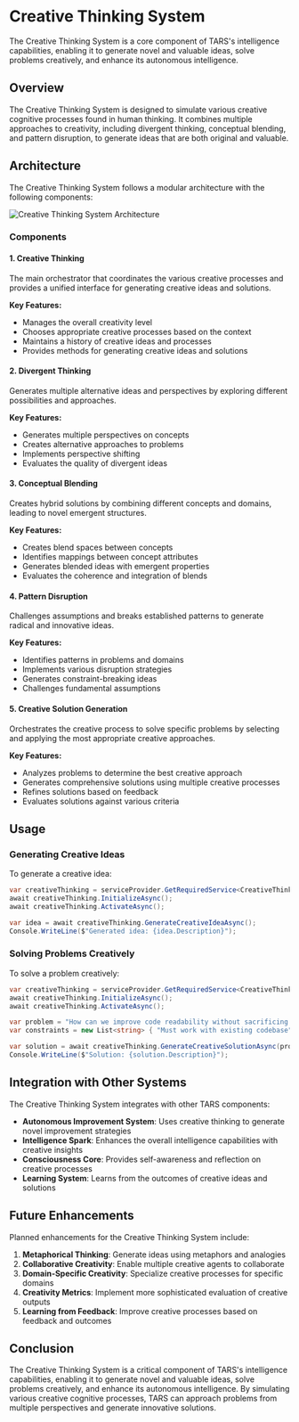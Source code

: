 # Creative Thinking System

The Creative Thinking System is a core component of TARS's intelligence capabilities, enabling it to generate novel and valuable ideas, solve problems creatively, and enhance its autonomous intelligence.

## Overview

The Creative Thinking System is designed to simulate various creative cognitive processes found in human thinking. It combines multiple approaches to creativity, including divergent thinking, conceptual blending, and pattern disruption, to generate ideas that are both original and valuable.

## Architecture

The Creative Thinking System follows a modular architecture with the following components:

![Creative Thinking System Architecture](../images/creative-thinking-system.svg)

### Components

#### 1. Creative Thinking

The main orchestrator that coordinates the various creative processes and provides a unified interface for generating creative ideas and solutions.

**Key Features:**
- Manages the overall creativity level
- Chooses appropriate creative processes based on the context
- Maintains a history of creative ideas and processes
- Provides methods for generating creative ideas and solutions

#### 2. Divergent Thinking

Generates multiple alternative ideas and perspectives by exploring different possibilities and approaches.

**Key Features:**
- Generates multiple perspectives on concepts
- Creates alternative approaches to problems
- Implements perspective shifting
- Evaluates the quality of divergent ideas

#### 3. Conceptual Blending

Creates hybrid solutions by combining different concepts and domains, leading to novel emergent structures.

**Key Features:**
- Creates blend spaces between concepts
- Identifies mappings between concept attributes
- Generates blended ideas with emergent properties
- Evaluates the coherence and integration of blends

#### 4. Pattern Disruption

Challenges assumptions and breaks established patterns to generate radical and innovative ideas.

**Key Features:**
- Identifies patterns in problems and domains
- Implements various disruption strategies
- Generates constraint-breaking ideas
- Challenges fundamental assumptions

#### 5. Creative Solution Generation

Orchestrates the creative process to solve specific problems by selecting and applying the most appropriate creative approaches.

**Key Features:**
- Analyzes problems to determine the best creative approach
- Generates comprehensive solutions using multiple creative processes
- Refines solutions based on feedback
- Evaluates solutions against various criteria

## Usage

### Generating Creative Ideas

To generate a creative idea:

```csharp
var creativeThinking = serviceProvider.GetRequiredService<CreativeThinking>();
await creativeThinking.InitializeAsync();
await creativeThinking.ActivateAsync();

var idea = await creativeThinking.GenerateCreativeIdeaAsync();
Console.WriteLine($"Generated idea: {idea.Description}");
```

### Solving Problems Creatively

To solve a problem creatively:

```csharp
var creativeThinking = serviceProvider.GetRequiredService<CreativeThinking>();
await creativeThinking.InitializeAsync();
await creativeThinking.ActivateAsync();

var problem = "How can we improve code readability without sacrificing performance?";
var constraints = new List<string> { "Must work with existing codebase", "Cannot increase complexity" };

var solution = await creativeThinking.GenerateCreativeSolutionAsync(problem, constraints);
Console.WriteLine($"Solution: {solution.Description}");
```

## Integration with Other Systems

The Creative Thinking System integrates with other TARS components:

- **Autonomous Improvement System**: Uses creative thinking to generate novel improvement strategies
- **Intelligence Spark**: Enhances the overall intelligence capabilities with creative insights
- **Consciousness Core**: Provides self-awareness and reflection on creative processes
- **Learning System**: Learns from the outcomes of creative ideas and solutions

## Future Enhancements

Planned enhancements for the Creative Thinking System include:

1. **Metaphorical Thinking**: Generate ideas using metaphors and analogies
2. **Collaborative Creativity**: Enable multiple creative agents to collaborate
3. **Domain-Specific Creativity**: Specialize creative processes for specific domains
4. **Creativity Metrics**: Implement more sophisticated evaluation of creative outputs
5. **Learning from Feedback**: Improve creative processes based on feedback and outcomes

## Conclusion

The Creative Thinking System is a critical component of TARS's intelligence capabilities, enabling it to generate novel and valuable ideas, solve problems creatively, and enhance its autonomous intelligence. By simulating various creative cognitive processes, TARS can approach problems from multiple perspectives and generate innovative solutions.
